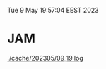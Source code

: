 Tue  9 May 19:57:04 EEST 2023
# JAM
<a href='./cache/202305/09_19.log'>./cache/202305/09_19.log</a>
